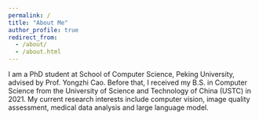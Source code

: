 ```yaml
---
permalink: /
title: "About Me"
author_profile: true
redirect_from: 
  - /about/
  - /about.html
---
```


I am a PhD student at School of Computer Science, Peking University, advised by Prof. Yongzhi Cao. Before that, I received my B.S. in Computer Science from the University of Science and Technology of China (USTC) in 2021. My current research interests include computer vision, image quality assessment, medical data analysis and large language model.
